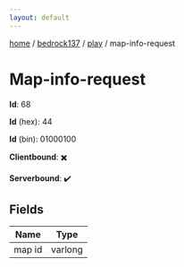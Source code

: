 ```yaml
---
layout: default
---
```


[home](/)  /  [bedrock137](/protocol/bedrock137)  /  [play](/protocol/bedrock137/play)  /  map-info-request

# Map-info-request

**Id**: 68

**Id** (hex): 44

**Id** (bin): 01000100

**Clientbound**: ✖️

**Serverbound**: ✔️

## Fields

Name | Type
---|---
map id | varlong

